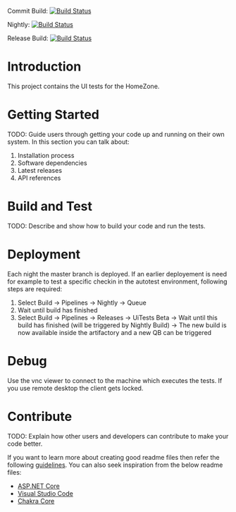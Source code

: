 Commit Build: [![Build Status](https://dev.azure.com/Trumpf-HomeZone/UiTests/_apis/build/status/HomeZoneUiTests-CommitBuild)](https://dev.azure.com/Trumpf-HomeZone/UiTests/_build/latest?definitionId=6)

Nightly: [![Build Status](https://dev.azure.com/Trumpf-HomeZone/UiTests/_apis/build/status/Nightly?branchName=master)](https://dev.azure.com/Trumpf-HomeZone/UiTests/_build/latest?definitionId=12&branchName=master)

Release Build: [![Build Status](https://dev.azure.com/Trumpf-HomeZone/UiTests/_apis/build/status/HomeZoneUiTests-ReleaseBuild)](https://dev.azure.com/Trumpf-HomeZone/UiTests/_build/latest?definitionId=2)

# Introduction 
This project contains the UI tests for the HomeZone.

# Getting Started
TODO: Guide users through getting your code up and running on their own system. In this section you can talk about:
1.	Installation process
2.	Software dependencies
3.	Latest releases
4.	API references

# Build and Test
TODO: Describe and show how to build your code and run the tests. 

# Deployment
Each night the master branch is deployed. If an earlier deployement is need for example to test a specific checkin in the autotest environment, following steps are required:
1. Select Build -> Pipelines -> Nightly -> Queue
2. Wait until build has finished
3. Select Build -> Pipelines -> Releases -> UiTests Beta -> Wait until this build has finished (will be triggered by Nightly Build)
-> The new build is now available inside the artifactory and a new QB can be triggered

# Debug
Use the vnc viewer to connect to the machine which executes the tests. If you use remote desktop the client gets locked.

# Contribute
TODO: Explain how other users and developers can contribute to make your code better. 

If you want to learn more about creating good readme files then refer the following [guidelines](https://www.visualstudio.com/en-us/docs/git/create-a-readme). You can also seek inspiration from the below readme files:
- [ASP.NET Core](https://github.com/aspnet/Home)
- [Visual Studio Code](https://github.com/Microsoft/vscode)
- [Chakra Core](https://github.com/Microsoft/ChakraCore)